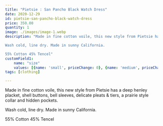 ```yaml
---
title: "Pietsie : San Pancho Black Watch Dress"
date: 2020-12-29
id: pietsie-san-pancho-black-watch-dress
price: 350.00
quantity: 1
image: ./images/image-1.webp
description: "Made in fine cotton voile, this new style from Pietsie has a deep henley placket, shell buttons, bell sleeves, delicate pleats & tiers, a prairie style collar and hidden pockets.

Wash cold, line dry. Made in sunny California.

55% Cotton 45% Tencel"
customField1:
    name: "size"
    values: [{name: 'small', priceChange: 0}, {name: 'medium', priceChange: 0}, {name: 'large', priceChange: 0}]
tags: [clothing]

---
```

Made in fine cotton voile, this new style from Pietsie has a deep henley placket, shell buttons, bell sleeves, delicate pleats & tiers, a prairie style collar and hidden pockets.

Wash cold, line dry. Made in sunny California.

55% Cotton 45% Tencel